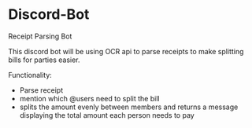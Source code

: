 # Discord-Bot
Receipt Parsing Bot

This discord bot will be using OCR api to parse receipts to make splitting bills for parties easier.

Functionality:
- Parse receipt
- mention which @users need to split the bill
- splits the amount evenly between members and returns a message displaying the total amount each person needs to pay
